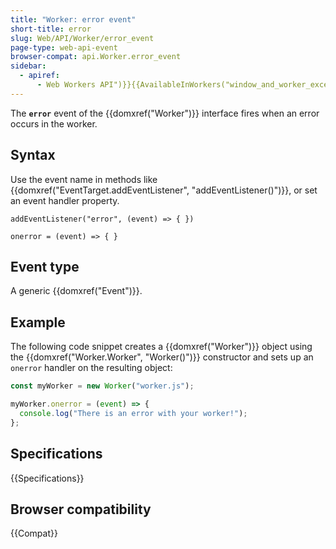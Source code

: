 ```yaml
---
title: "Worker: error event"
short-title: error
slug: Web/API/Worker/error_event
page-type: web-api-event
browser-compat: api.Worker.error_event
sidebar:
  - apiref:
      - Web Workers API")}}{{AvailableInWorkers("window_and_worker_except_service
---
```


The **`error`** event of the {{domxref("Worker")}} interface fires when an error occurs in the worker.

## Syntax

Use the event name in methods like {{domxref("EventTarget.addEventListener", "addEventListener()")}}, or set an event handler property.

```js-nolint
addEventListener("error", (event) => { })

onerror = (event) => { }
```

## Event type

A generic {{domxref("Event")}}.

## Example

The following code snippet creates a {{domxref("Worker")}} object using the {{domxref("Worker.Worker", "Worker()")}} constructor and sets up an `onerror` handler on the resulting object:

```js
const myWorker = new Worker("worker.js");

myWorker.onerror = (event) => {
  console.log("There is an error with your worker!");
};
```

## Specifications

{{Specifications}}

## Browser compatibility

{{Compat}}
